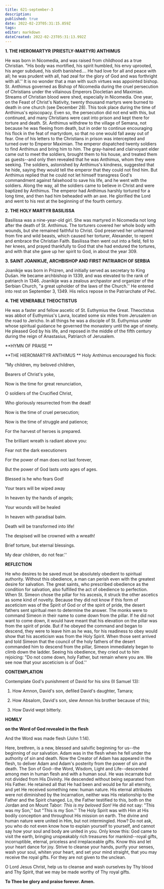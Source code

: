 ```yaml
---
title: 621-september-3
description: 
published: true
date: 2022-02-23T05:31:15.859Z
tags: 
editor: markdown
dateCreated: 2022-02-23T05:31:13.992Z
---
```



**1. THE HIEROMARTYR (PRIESTLY-MARTYR) ANTHIMUS**

He was born in Nicomedia, and was raised from childhood as a true Christian. "His body was mortified, his spirit humbled, his envy uprooted, his anger subdued, his sloth banished…. He had love for all and peace with all; he was prudent with all, had zeal for the glory of God and was forthright with all.'' It is no wonder that a man with such virtues was appointed bishop. St. Anthimus governed as Bishop of Nicomedia during the cruel persecution of Christians under the villainous Emperors Diocletian and Maximian. Streams of Christian blood were shed, especially in Nicomedia. One year, on the Feast of Christ's Nativity, twenty thousand martyrs were burned to death in one church (see December 28). This took place during the time of Anthimus's episcopacy. Even so, the persecution did not end with this, but continued, and many Christians were cast into prison and kept there for torture and death. St. Anthimus withdrew to the village of Semana, not because he was fleeing from death, but in order to continue encouraging his flock in the feat of martyrdom, so that no one would fall away out of fear. One of his letters to the Christians in prison was intercepted and turned over to Emperor Maximian. The emperor dispatched twenty soldiers to find Anthimus and bring him to him. The gray-haired and clairvoyant elder came out to meet the soldiers, brought them to his house, and treated them as guests--and only then revealed that he was Anthimus, whom they were seeking. The soldiers, astonished by Anthimus's kindness, suggested that he hide, saying they would tell the emperor that they could not find him. But Anthimus replied that he could not let himself transgress God's commandment against falsehood to save his life, and he went with the soldiers. Along the way, all the soldiers came to believe in Christ and were baptized by Anthimus. The emperor had Anthimus harshly tortured for a long time, and then had him beheaded with an axe. He glorified the Lord and went to his rest at the beginning of the fourth century.

**2. THE HOLY MARTYR BASILISSA**

Basilissa was a nine-year-old girl. She was martyred in Nicomedia not long after the death of St. Anthimus. The torturers covered her whole body with wounds, but she remained faithful to Christ. God preserved her unharmed from fire and wild beasts, which caused her torturer, Alexander, to repent and embrace the Christian Faith. Basilissa then went out into a field, fell to her knees, and prayed thankfully to God that she had endured the tortures, and with that she gave up her spirit to God, in about the year 309.

**3. SAINT JOANIKIJE, ARCHBISHOP AND FIRST PATRIARCH OF SERBIA**

Joanikije was born in Prizren, and initially served as secretary to King Dušan. He became archbishop in 1339, and was elevated to the rank of patriarch in 1346. Joanikije was a zealous archpastor and organizer of the Serbian Church, "a great upholder of the laws of the Church.'' He entered into rest on September 3, 1349. His relics repose in the Patriarchate of Peć.  

**4. THE VENERABLE THEOCTISTUS**

He was a faster and fellow ascetic of St. Euthymius the Great. Theoctistus was abbot of Euthymius's Lavra, located some six miles from Jerusalem on the road to Jericho. In all things he was a disciple of St. Euthymius under whose spiritual guidance he governed the monastery until the age of ninety. He pleased God by his life, and reposed in the middle of the fifth century during the reign of Anastasius, Patriarch of Jerusalem.


**HYMN OF PRAISE
**

**THE HIEROMARTYR ANTHIMUS
**
Holy Anthimus encouraged his flock:


"My children, my beloved children,


Bearers of Christ's yoke,


Now is the time for great renunciation,


O soldiers of the Crucified Christ,


Who gloriously resurrected from the dead!


Now is the time of cruel persecution;


Now is the time of struggle and patience;


For the harvest of heroes is prepared.


The brilliant wreath is radiant above you:


Fear not the dark executioners


For the power of man does not last forever,


But the power of God lasts unto ages of ages.


Blessed is he who fears God!


Your tears will be wiped away


In heaven by the hands of angels;


Your wounds will be healed


In heaven with paradisal balm.


Death will be transformed into life!


The despised will be crowned with a wreath!


Brief torture, but eternal blessings.


My dear children, do not fear.''

**REFLECTION**


He who desires to be saved must be absolutely obedient to spiritual authority. Without this obedience, a man can perish even with the greatest desire for salvation. The great saints, who prescribed obedience as the condition for salvation, also fulfilled the act of obedience to perfection. When St. Simeon chose the pillar for his ascesis, it struck the other ascetics as some kind of novelty. Because they did not know if this form of asceticism was of the Spirit of God or of the spirit of pride, the desert fathers sent spiritual men to determine the answer. The monks were to command Simeon in their name to come down from the pillar. If he did not want to come down, it would have meant that his elevation on the pillar was from the spirit of pride. But if he obeyed the command and began to descend, they were to leave him as he was, for his readiness to obey would show that his asceticism was from the Holy Spirit. When those sent arrived and told Simeon that the council of the holy fathers of the desert commanded him to descend from the pillar, Simeon immediately began to climb down the ladder. Seeing his obedience, they cried out to him rejoicing: "Do not come down, holy Father, but remain where you are. We see now that your asceticism is of God.''

**CONTEMPLATION**

Contemplate God's punishment of David for his sins (II Samuel 13):


1.  How Amnon, David's son, defiled David's daughter, Tamara;


1.  How Absalom, David's son, slew Amnon his brother because of this;


1.  How David wept bitterly.


**HOMILY**


**on the Word of God revealed in the flesh**

And the Word was made flesh (John 1:14).


Here, brethren, is a new, blessed and salvific beginning for us--the beginning of our salvation. Adam was in the flesh when he fell under the authority of sin and death. Now the Creator of Adam has appeared in the flesh, to deliver Adam and Adam's posterity from the power of sin and death. The Son of God--the Word, Wisdom, Light and Life--descended among men in human flesh and with a human soul. He was incarnate but not divided from His Divinity. He descended without being separated from His Father. He retained all that He had been and would be for all eternity, and yet He received something new: human nature. His eternal attributes were not diminished by the Incarnation, neither was His relationship to the Father and the Spirit changed. Lo, the Father testified to this, both on the Jordan and on Mount Tabor: *This is my beloved Son!* He did not say: "This was my Son,'' but "This is my Son.'' The Holy Spirit was with Him at His bodily conception and throughout His mission on earth. The divine and human nature were united in Him, but not intermingled. How? Do not ask, you who do not even know how to explain yourself to yourself, and cannot say how your soul and body are united in you. Only know this: God came to visit the earth, bringing unspeakably rich treasures for mankind--royal gifts, incorruptible, eternal, priceless and irreplaceable gifts. Know this and let your heart dance for joy. Strive to cleanse your hands, purify your senses, wash your soul, whiten your heart, and set your mind straight, that you may receive the royal gifts. For they are not given to the unclean.


O Lord Jesus Christ, help us to cleanse and wash ourselves by Thy blood and Thy Spirit, that we may be made worthy of Thy royal gifts.


**To Thee be glory and praise forever. Amen.**
